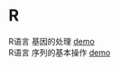 # R
R语言 基因的处理
 [demo]( https://yzhou-joy.github.io/R/yzhou.html)   
R语言 序列的基本操作
 [demo]( https://yzhou-joy.github.io/R/DNAString.html)
